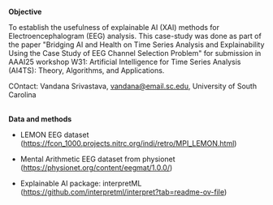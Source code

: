 **Objective**

To establish the usefulness of explainable AI (XAI) methods for Electroencephalogram (EEG) analysis. This case-study was done as part of the paper "Bridging AI and Health on Time Series Analysis and Explainability Using the Case Study of EEG Channel Selection Problem" for submission in AAAI25 workshop W31: Artificial Intelligence for Time Series Analysis (AI4TS): Theory, Algorithms, and Applications.

COntact: Vandana Srivastava, vandana@email.sc.edu, University of South Carolina
<br>
<br>

**Data and methods**

- LEMON EEG dataset (https://fcon_1000.projects.nitrc.org/indi/retro/MPI_LEMON.html)

- Mental Arithmetic EEG dataset from physionet (https://physionet.org/content/eegmat/1.0.0/)
                  
- Explainable AI package: interpretML (https://github.com/interpretml/interpret?tab=readme-ov-file)

                  
